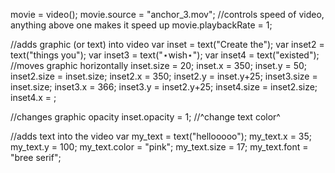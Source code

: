 movie = video();
movie.source = "anchor_3.mov";
//controls speed of video, anything above one makes it speed up
movie.playbackRate = 1;

//adds graphic (or text) into video
var inset = text("Create the");
var inset2 = text("things you");
var inset3 = text("⋆wish⋆");
var inset4 = text("existed");
//moves graphic horizontally
inset.size = 20;
inset.x = 350;
inset.y = 50;
inset2.size = inset.size;
inset2.x = 350;
inset2.y = inset.y+25;
inset3.size = inset.size;
inset3.x = 366;
inset3.y = inset2.y+25;
inset4.size = inset2.size;
inset4.x = ;


//changes graphic opacity 
inset.opacity = 1;
//^change text color^

//adds text into the video
var my_text = text("hellooooo");
my_text.x = 35;
my_text.y = 100;
my_text.color = "pink"; 
my_text.size = 17;
my_text.font = "bree serif";
